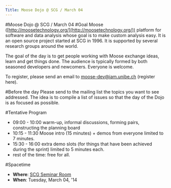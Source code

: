 ```yaml
---
Title: Moose Dojo @ SCG / March 04
---
```

#Moose Dojo @ SCG / March 04
#Goal
Moose ([http://moosetechnology.org/](http://moosetechnology.org/)) platform for software and data analysis whose goal is to make custom analysis easy. It is an open source project started at SCG in 1996. It is supported by several research groups around the world.

The goal of the day is to get people working with Moose exchange ideas, learn and get things done. The audience is typically formed by both seasoned developers and newcomers. Everyone is welcome.

To register, please send an email to <a href="mailto:moose-dev@iam.unibe.ch">moose-dev@iam.unibe.ch</a>
 (register here).

#Before the day
Please send to the mailing list the topics you want to see addressed. The idea is to compile a list of issues so that the day of the Dojo is as focused as possible.

#Tentative Program

-  09:00 - 10:00 warm-up, informal discussions, forming pairs, constructing the planning board
-  10:15 - 11:30 Moose intro (15 minutes) \+ demos from everyone limited to 7 minutes.
-  15:30 - 16:00 extra demo slots (for things that have been achieved during the sprint) limited to 5 minutes each.
-  rest of the time: free for all.

#Spacetime

-  **Where**: [SCG Seminar Room](/contact)
-  **When**: Tuesday, March 04, '14
